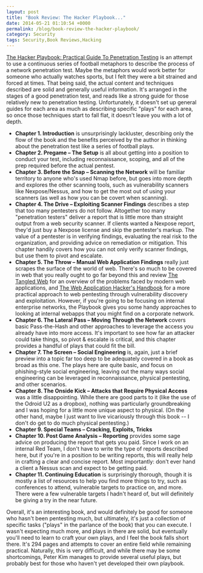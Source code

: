 ```yaml
---
layout: post
title: "Book Review: The Hacker Playbook..."
date: 2014-05-21 01:10:54 +0000
permalink: /blog/book-review-the-hacker-playbook/
category: Security
tags: Security,Book Reviews,Hacking
---
```

[The Hacker Playbook: Practical Guide To Penetration Testing](http://www.amazon.com/gp/product/1494932636/ref=as_li_tl?ie=UTF8&camp=1789&creative=390957&creativeASIN=1494932636&linkCode=as2&tag=systemovecom-20) is an attempt to use a continuous series of football metaphors to describe the process of a network penetration test. Maybe the metaphors would work better for someone who actually watches sports, but I felt they were a bit strained and forced at times.  That being said, the actual content and techniques described are solid and generally useful information.  It's arranged in the stages of a good penetration test, and reads like a strong guide for those relatively new to penetration testing.  Unfortunately, it doesn't set up general guides for each area as much as describing specific "plays" for each area, so once those techniques start to fall flat, it doesn't leave you with a lot of depth.

- **Chapter 1. Introduction** is unsurprisingly lackluster, describing only the flow of the book and the benefits perceived by the author in thinking about the penetration test like a series of football plays.
- **Chapter 2. Pregame – The Setup** is all about getting into a position to conduct your test, including reconnaissance, scoping, and all of the prep required before the actual pentest.
- **Chapter 3. Before the Snap – Scanning the Network** will be familiar territory to anyone who's used Nmap before, but goes into more depth and explores the other scanning tools, such as vulnerability scanners like Nexpose/Nessus, and how to get the most out of using your scanners (as well as how you can be covert when scanning).
- **Chapter 4. The Drive – Exploiting Scanner Findings** describes a step that too many pentesters do not follow.  Altogether too many "penetration testers" deliver a report that is little more than straight output from a web security scanner.  If clients wanted a Nexpose report, they'd just buy a Nexpose license and skip the pentester's markup.  The value of a pentester is in verifying findings, evaluating the real risk to the organization, and providing advice on remediation or mitigation.  This chapter handily covers how you can not only verify scanner findings, but use them to pivot and escalate.
- **Chapter 5. The Throw – Manual Web Application Findings** really just scrapes the surface of the world of web.  There's so much to be covered in web that you really ought to go far beyond this and review [The Tangled Web](http://www.amazon.com/gp/product/1593273886/ref=as_li_tl?ie=UTF8&camp=1789&creative=390957&creativeASIN=1593273886&linkCode=as2&tag=systemovecom-20&linkId=BQDMHIUMZKEW4LRE) for an overview of the problems faced by modern web applications, and [The Web Application Hacker's Handbook](http://www.amazon.com/gp/product/1118026470/ref=as_li_tl?ie=UTF8&camp=1789&creative=390957&creativeASIN=1118026470&linkCode=as2&tag=systemovecom-20&linkId=M3HANT5NERSCRZY2) for a more practical approach to web pentesting through vulnerability discovery and exploitation.  However, if you're going to be focusing on internal enterprise networks, the Playbook gives you some handy approaches to looking at internal webapps that you might find on a corporate network.
- **Chapter 6. The Lateral Pass – Moving Through the Network** covers basic Pass-the-Hash and other approaches to leverage the access you already have into more access.  It's important to see how far an attacker could take things, so pivot & escalate is critical, and this chapter provides a handful of plays that could fit the bill.
- **Chapter 7. The Screen – Social Engineering** is, again, just a brief preview into a topic far too deep to be adequately covered in a book as broad as this one.  The plays here are quite basic, and focus on phishing-style social engineering, leaving out the many ways social engineering can be leveraged in reconnaissance, physical pentesting, and other scenarios. 
- **Chapter 8. The Onside Kick – Attacks that Require Physical Access** was a little disappointing.  While there are good parts to it (like the use of the Odroid U2 as a dropbox), nothing was particularly groundbreaking and I was hoping for a little more unique aspect to physical.  (On the other hand, maybe I just want to live vicariously through this book -- I don't do get to do much physical pentesting.)
- **Chapter 9. Special Teams – Cracking, Exploits, Tricks**
- **Chapter 10. Post Game Analysis – Reporting** provides some sage advice on producing the report that gets you paid.  Since I work on an internal Red Team, I don't have to write the type of reports described here, but if you're in a position to be writing reports, this will really help in crafting a clear and concise report.  Most importantly: don't ever hand a client a Nessus scan and expect to be getting paid.
- **Chapter 11. Continuing Education** is surprisingly thorough, though it is mostly a list of resources to help you find more things to try, such as conferences to attend, vulnerable targets to practice on, and more.  There were a few vulnerable targets I hadn't heard of, but will definitely be giving a try in the near future.

Overall, it's an interesting book, and would definitely be good for someone who hasn't been pentesting much, but ultimately, it's just a collection of specific tasks ("plays" in the parlance of the book) that you can execute.  I wasn't expecting much more, and plays in there are solid, but eventually you'll need to learn to craft your own plays, and I feel the book falls short there.  It's 294 pages and attempts to cover an entire field while remaining practical.  Naturally, this is very difficult, and while there may be some shortcomings, Peter Kim manages to provide several useful plays, but probably best for those who haven't yet developed their own playbook.
